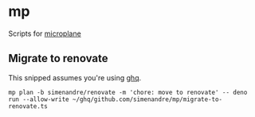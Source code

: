 # mp

Scripts for [microplane](https://github.com/Clever/microplane)

## Migrate to renovate

This snipped assumes you're using [ghq](https://github.com/x-motemen/ghq).

```
mp plan -b simenandre/renovate -m 'chore: move to renovate' -- deno run --allow-write ~/ghq/github.com/simenandre/mp/migrate-to-renovate.ts
```
